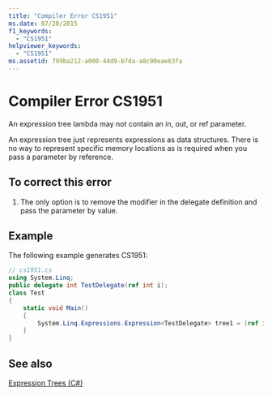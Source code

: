 ```yaml
---
title: "Compiler Error CS1951"
ms.date: 07/20/2015
f1_keywords: 
  - "CS1951"
helpviewer_keywords: 
  - "CS1951"
ms.assetid: 799ba212-a000-44d9-b7da-a8c00eae63fa
---
```

# Compiler Error CS1951
An expression tree lambda may not contain an in, out, or ref parameter.  
  
 An expression tree just represents expressions as data structures. There is no way to represent specific memory locations as is required when you pass a parameter by reference.  
  
## To correct this error  
  
1. The only option is to remove the modifier in the delegate definition and pass the parameter by value.  
  
## Example  
 The following example generates CS1951:  
  
```csharp  
// cs1951.cs  
using System.Linq;  
public delegate int TestDelegate(ref int i);  
class Test  
{  
    static void Main()  
    {  
        System.Linq.Expressions.Expression<TestDelegate> tree1 = (ref int x) => x; // CS1951  
    }  
}  
```  
  
## See also

[Expression Trees (C#)](../programming-guide/concepts/expression-trees/index.md)  